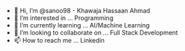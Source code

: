 - 👋 Hi, I’m @sanoo98 - Khawaja Hassaan Ahmad
- 👀 I’m interested in ... Programming
- 🌱 I’m currently learning ... AI/Machine Learning
- 💞️ I’m looking to collaborate on ... Full Stack Development
- 📫 How to reach me ... Linkedin

<!---
sanoo98/sanoo98 is a ✨ special ✨ repository because its `README.md` (this file) appears on your GitHub profile.
You can click the Preview link to take a look at your changes.
--->
